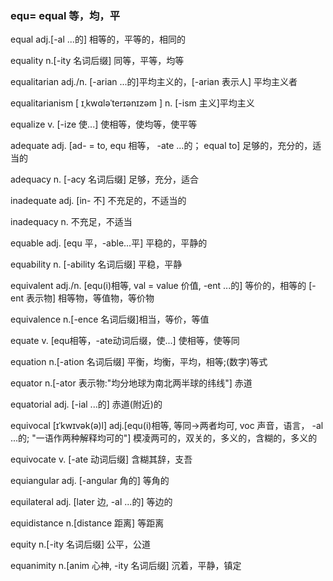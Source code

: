 ### equ= equal 等，均，平

equal adj.[-al ...的] 相等的，平等的，相同的

equality n.[-ity 名词后缀] 同等，平等，均等

equalitarian adj./n. [-arian ...的]平均主义的，[-arian 表示人] 平均主义者

equalitarianism [ ɪˌkwɑləˈterɪənɪzəm ] n. [-ism 主义]平均主义

equalize v. [-ize 使...] 使相等，使均等，使平等

adequate adj. [ad- = to, equ 相等， -ate ...的； equal to] 足够的，充分的，适当的

adequacy n. [-acy 名词后缀] 足够，充分，适合

inadequate adj. [in- 不] 不充足的，不适当的

inadequacy n. 不充足，不适当

equable adj. [equ 平，-able...平] 平稳的，平静的

equability n. [-ability 名词后缀] 平稳，平静

equivalent adj./n. [equ(i)相等, val = value 价值, -ent ...的] 等价的，相等的 [-ent 表示物] 相等物，等值物，等价物

equivalence n.[-ence 名词后缀]相当，等价，等值

equate v. [equ相等，-ate动词后缀，使...] 使相等，使等同

equation n.[-ation 名词后缀] 平衡，均衡，平均，相等;(数字)等式

equator n.[-ator 表示物:"均分地球为南北两半球的纬线"] 赤道

equatorial adj. [-ial ...的] 赤道(附近)的 

equivocal  [ɪˈkwɪvək(ə)l] adj.[equ(i)相等, 等同->两者均可, voc 声音，语言， -al ...的; "一语作两种解释均可的"] 模凌两可的，双关的，多义的，含糊的，多义的

equivocate v. [-ate 动词后缀] 含糊其辞，支吾

equiangular adj. [-angular 角的] 等角的

equilateral adj. [later 边, -al ...的] 等边的

equidistance n.[distance 距离] 等距离

equity n.[-ity 名词后缀] 公平，公道

equanimity n.[anim 心神, -ity 名词后缀] 沉着，平静，镇定

